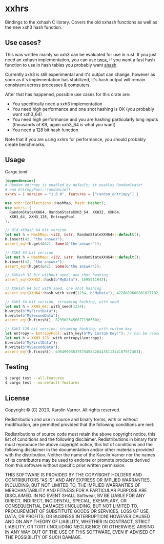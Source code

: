 # xxhrs

Bindings to the xxhash C library. Covers the old xxhash functions as well as
the new xxh3 hash function.

## Use cases?

This was written mainly so xxh3 can be evaluated for use in rust. If you just
need an xxhash implementation, you can use [twox](https://crates.io/crates/twox-hash),
if you want a fast hash function to use in hash tables you probably want [ahash](https://crates.io/crates/ahash).

Currently xxh3 is still experimental and it's output can change, however
as soon as it's implementation has stabilized, it's hash output will remain
consistent across processes & computers.

After that has happened, possible use cases for this crate are:

* You specifically need a xxh3 implementation
* You need high performance and one shot hashing is OK (you probably want xxh3_64)
* You need high performance and you are hashing particularly long inputs (thousands of KB, again xxh3_64 is what you want)
* You need a 128 bit hash function

Note that if you are using xxhrs for performance, you should probably create benchmarks.

## Usage

Cargo.toml

```toml
[dependencies]
# Random entropy is enabled by default; it enables RandomState*
# and EntropyPool::randomize()
xxhrs = { version = "1.0.0", features = ["random_entriopy"] }
```

```rust
use std::{collections::HashMap, hash::Hasher};
use xxhrs::{
  RandomStateXXH64, RandomStateXXH3_64, XXH32, XXH64,
  XXH3_64, XXH3_128, EntropyPool
};

// Old XXHash 64 bit version
let mut h = HashMap::<i32, &str, RandomStateXXH64>::default();
h.insert(42, "the answer");
assert_eq!(h.get(&42), Some(&"the answer"));

// XXH3 64 bit version
let mut h = HashMap::<i32, &str, RandomStateXXH64>::default();
h.insert(42, "the answer");
assert_eq!(h.get(&42), Some(&"the answer"));

// XXHash 32 bit without seed, one shot hashing
assert_eq!(XXH32::hash(b"MyData"), 1695511942);

// XXHash 64 bit with seed, one shot hashing
assert_eq!(XXH64::hash_with_seed(1234, b"MyData"), 4228889600861627182);

// XXH3 64 bit version, streaming hashing, with seed
let mut h = XXH3_64::with_seed(1234);
h.write(b"MyFirstData");
h.write(b"MySecondData");
assert_eq!(h.finish(), 8235025456677196530);

// XXH3 128 bit version, straming hashing, with custom key
let entropy = EntropyPool::with_key(b"My Custom Key!"); // Can be reused for extra performance!
let mut h = XXH3_128::with_entropy(&entropy);
h.write(b"MyFirstData");
h.write(b"MySecondData");
assert_eq!(h.finish(), 49549903637678458428443811344187957401);
```

## Testing

```bash
$ cargo test --all-features
$ cargo test --no-default-features
```

## License

Copyright © (C) 2020, Karolin Varner. All rights reserved.

Redistribution and use in source and binary forms, with or without modification, are permitted provided that the following conditions are met:

Redistributions of source code must retain the above copyright notice, this list of conditions and the following disclaimer.
Redistributions in binary form must reproduce the above copyright notice, this list of conditions and the following disclaimer in the documentation and/or other materials provided with the distribution.
Neither the name of the Karolin Varner nor the names of its contributors may be used to endorse or promote products derived from this software without specific prior written permission.

THIS SOFTWARE IS PROVIDED BY THE COPYRIGHT HOLDERS AND CONTRIBUTORS "AS IS" AND ANY EXPRESS OR IMPLIED WARRANTIES, INCLUDING, BUT NOT LIMITED TO, THE IMPLIED WARRANTIES OF MERCHANTABILITY AND FITNESS FOR A PARTICULAR PURPOSE ARE DISCLAIMED. IN NO EVENT SHALL Softwear, BV BE LIABLE FOR ANY DIRECT, INDIRECT, INCIDENTAL, SPECIAL, EXEMPLARY, OR CONSEQUENTIAL DAMAGES (INCLUDING, BUT NOT LIMITED TO, PROCUREMENT OF SUBSTITUTE GOODS OR SERVICES; LOSS OF USE, DATA, OR PROFITS; OR BUSINESS INTERRUPTION) HOWEVER CAUSED AND ON ANY THEORY OF LIABILITY, WHETHER IN CONTRACT, STRICT LIABILITY, OR TORT (INCLUDING NEGLIGENCE OR OTHERWISE) ARISING IN ANY WAY OUT OF THE USE OF THIS SOFTWARE, EVEN IF ADVISED OF THE POSSIBILITY OF SUCH DAMAGE.
